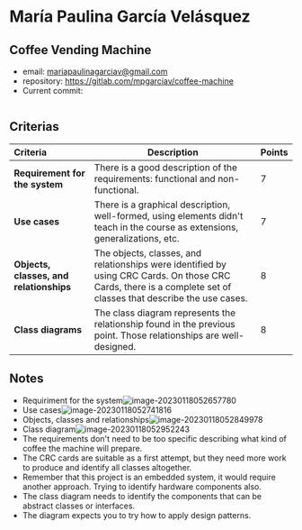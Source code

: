 # María Paulina García Velásquez

## Coffee Vending Machine

* email: mariapaulinagarciav@gmail.com
* repository: https://gitlab.com/mpgarciav/coffee-machine
* Current commit:
```shell
```

## Criterias
| Criteria                                | Description                                                  | Points |
| :-------------------------------------- | ------------------------------------------------------------ | ------ |
| **Requirement for the system**          | There is a good description of the requirements: functional and non-functional. | 7      |
| **Use cases**                           | There is a graphical description, well-formed, using elements didn't teach in the course as extensions, generalizations, etc. | 7      |
| **Objects, classes, and relationships** | The objects, classes, and relationships were identified by using CRC Cards. On those CRC Cards, there is a complete set of classes that describe the use cases. | 8      |
| **Class diagrams**                      | The class diagram represents the relationship found in the previous point. Those relationships are well-designed. | 8      |

## Notes

* Requiriment for the system![image-20230118052657780](/home/juancardona/Workbench/professional-java-se-development-2022-2023/images/image-20230118052657780.png)
* Use cases![image-20230118052741816](/home/juancardona/Workbench/professional-java-se-development-2022-2023/images/image-20230118052741816.png)
* Objects, classes and relationships![image-20230118052849978](/home/juancardona/.var/app/io.typora.Typora/config/Typora/typora-user-images/image-20230118052849978.png)
* Class diagram![image-20230118052952243](/home/juancardona/Workbench/professional-java-se-development-2022-2023/images/image-20230118052952243.png)
* The requirements don't need to be too specific describing what kind of coffee the machine will prepare.
* The CRC cards are suitable as a first attempt, but they need more work to produce and identify all classes altogether.
* Remember that this project is an embedded system, it would require another approach. Trying to identify hardware components also.
* The class diagram needs to identify the components that can be abstract classes or interfaces.
* The diagram expects you to try how to apply design patterns.
